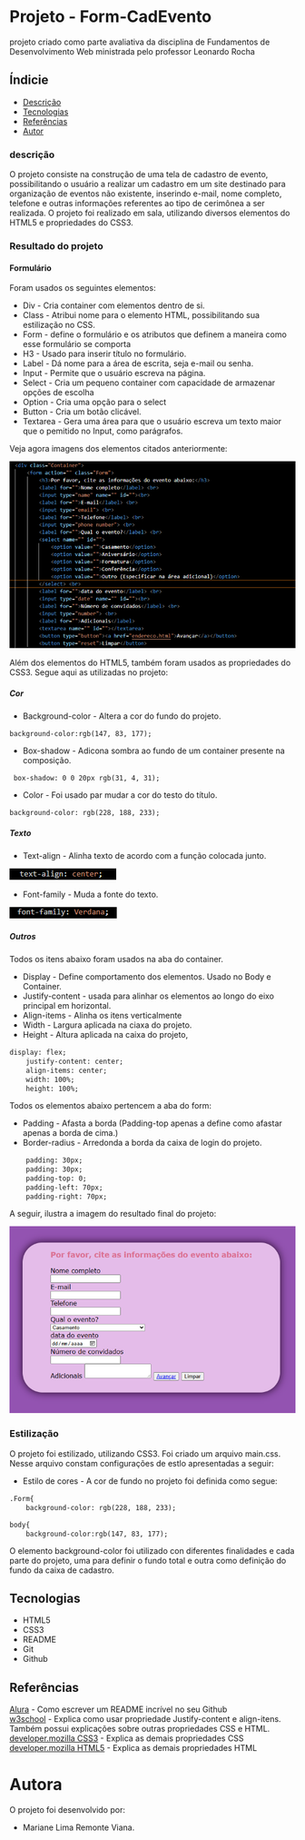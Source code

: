 # Projeto - Form-CadEvento

projeto criado como parte avaliativa da disciplina de Fundamentos de Desenvolvimento Web ministrada pelo professor Leonardo Rocha


## Índicie

* [Descrição](#descrição)
* [Tecnologias](#tecnologias)
* [Referências](#referências)
* [Autor](#autora)

### descrição

O projeto consiste na construção de uma tela de cadastro de evento, possibilitando o usuário a realizar um cadastro em um site destinado para organização de eventos não existente, inserindo e-mail, nome completo, telefone e outras informações referentes ao tipo de cerimônea a ser realizada. O projeto foi realizado em sala, utilizando diversos elementos do HTML5 e propriedades do CSS3.


### Resultado do projeto

#### Formulário

Foram usados os seguintes elementos:

* Div - Cria container com elementos dentro de si.
* Class - Atribui nome para o elemento HTML, possibilitando sua estilização no CSS.
* Form - define o formulário e os atributos que definem a maneira como esse formulário se comporta
* H3 - Usado para inserir título no formulário.
* Label - Dá nome para a área de escrita, seja e-mail ou senha.
* Input -  Permite que o usuário escreva na página.
* Select -  Cria um pequeno container com capacidade de armazenar opções de escolha
* Option -  Cria uma opção para o select
* Button -  Cria um botão clicável.
* Textarea - Gera uma área para que o usuário escreva um texto maior que o pemitido no Input, como parágrafos.

Veja agora imagens dos elementos citados anteriormente:

![Imagem ilustrativa dos elementos sendo utilizados no código](img/html.PNG)


Além dos elementos do HTML5, também foram usados as propriedades do CSS3. Segue aqui as utilizadas no projeto:

##### Cor

* Background-color - Altera a cor do fundo do projeto.

```
background-color:rgb(147, 83, 177);
```

* Box-shadow - Adicona sombra ao fundo de um container presente na composição.
```
 box-shadow: 0 0 20px rgb(31, 4, 31);
```


* Color - Foi usado par mudar a cor do testo do título.

```
background-color: rgb(228, 188, 233);
```

##### Texto

* Text-align - Alinha texto de acordo com a função colocada junto.

![Imagem iustrando uso do elemento citado](img/T-al.PNG)

* Font-family - Muda a fonte do texto.

![Imagem iustrando uso do elemento citado](img/T-f.PNG)


##### Outros

Todos os itens abaixo foram usados na aba do container.

* Display - Define comportamento dos elementos. Usado no Body e Container.
* Justify-content - usada para alinhar os elementos ao longo do eixo principal em horizontal.
* Align-items - Alinha os itens verticalmente
* Width - Largura aplicada na ciaxa do projeto.
* Height - Altura aplicada na caixa do projeto,

```
display: flex;
    justify-content: center;
    align-items: center;
    width: 100%;
    height: 100%;
```

Todos os elementos abaixo pertencem a aba do form:


* Padding - Afasta a borda (Padding-top apenas a define como afastar apenas a borda de cima.)
* Border-radius - Arredonda a borda da caixa de login do projeto.

```
    padding: 30px;
    padding: 30px;
    padding-top: 0;
    padding-left: 70px;
    padding-right: 70px;
```

A seguir, ilustra a imagem do resultado final do projeto:

![Resultado final do projeto - Imagem 1](img/final.PNG)


### Estilização

O projeto foi estilizado, utilizando CSS3. Foi criado um arquivo main.css. Nesse arquivo constam configurações de estlo apresentadas a seguir:

* Estilo de cores - A cor de fundo no projeto foi definida como segue:

```
.Form{
    background-color: rgb(228, 188, 233);
```

```
body{
    background-color:rgb(147, 83, 177);
```

O elemento background-color foi utilizado con diferentes finalidades e cada parte do projeto, uma para definir o fundo total e outra como definição do fundo da caixa de cadastro.


## Tecnologias

* HTML5
* CSS3
* README
* Git
* Github

## Referências

[Alura](https://www.alura.com.br/artigos/escrever-bom-readme) - Como escrever um README incrível no seu Github <br>
[w3school](https://www.w3schools.com/cssref/css3_pr_justify-content.php) - Explica como usar propriedade Justify-content e align-itens. Também possui explicações sobre outras propriedades CSS e HTML. <br>
[developer.mozilla CSS3](https://developer.mozilla.org/pt-BR/docs/Web/CSS/box-shadow) - Explica as demais propriedades CSS <br>
[developer.mozilla HTML5](https://developer.mozilla.org/pt-BR/docs/Web/HTML/Attributes) - Explica as demais propriedades HTML <br>


# Autora

O projeto foi desenvolvido por:

* Mariane Lima Remonte Viana.

